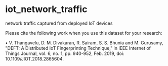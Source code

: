 # iot_network_traffic
network traffic captured from deployed IoT devices

Please cite the following work when you use this dataset for your research:

• V. Thangavelu, D. M. Divakaran, R. Sairam, S. S. Bhunia and M. Gurusamy, "DEFT: A Distributed IoT Fingerprinting Technique," in IEEE Internet of Things Journal, vol. 6, no. 1, pp. 940-952, Feb. 2019, doi: 10.1109/JIOT.2018.2865604.

